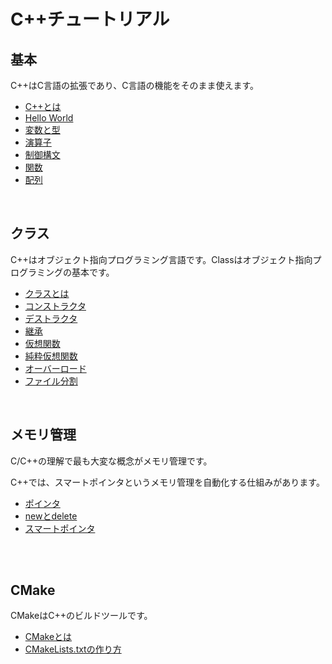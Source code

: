 # C++チュートリアル

## 基本

C++はC言語の拡張であり、C言語の機能をそのまま使えます。

- [C++とは](./00_basic/01_about_cpp/index.md)
- [Hello World](./00_basic/02_hello_world/index.md)
- [変数と型](./00_basic/03_variable/index.md)
- [演算子](./00_basic/04_operator/index.md)
- [制御構文](./00_basic/05_control/index.md)
- [関数](./00_basic/06_function/index.md)
- [配列](./00_basic/07_array/index.md)

<br>

## クラス

C++はオブジェクト指向プログラミング言語です。Classはオブジェクト指向プログラミングの基本です。

- [クラスとは](./01_class/01_about_class/index.md)
- [コンストラクタ](./01_class/02_constructor/index.md)
- [デストラクタ](./01_class/03_destructor/index.md)
- [継承](./01_class/04_inheritance/index.md)
- [仮想関数](./01_class/05_virtual_function/index.md)
- [純粋仮想関数](./01_class/06_pure_virtual_function/index.md)
- [オーバーロード](./01_class/07_overload/index.md)
- [ファイル分割](./01_class/08_file_split/index.md)

<br>

## メモリ管理

C/C++の理解で最も大変な概念がメモリ管理です。

C++では、スマートポインタというメモリ管理を自動化する仕組みがあります。

- [ポインタ](./02_memory/01_pointer/index.md)
- [newとdelete](./02_memory/02_new_delete/index.md)
- [スマートポインタ](./02_memory/03_smart_pointer/index.md)

<br>

<!-- ## 標準ライブラリ (std)

C++の標準ライブラリは、C言語の標準ライブラリとは別物です。

- [C++の標準ライブラリ](./03_std/01_about_std/index.md)
- [std::string](./03_std/02_string/index.md)
- [std::vector](./03_std/03_vector/index.md)
- [std::unique_ptr](./03_std/09_unique_ptr/index.md)
- [std::shared_ptr](./03_std/10_shared_ptr/index.md)
- [std::function](./03_std/12_function/index.md)
- [std::thread](./03_std/13_thread/index.md) -->

<br>

## CMake

CMakeはC++のビルドツールです。

- [CMakeとは](./04_cmake/01_about_cmake/index.md)
- [CMakeLists.txtの作り方](./04_cmake/02_cmake_lists/index.md)
<!-- - [CMakeのテクニック](./04_cmake/03_cmake_technique/index.md) -->

<br>

